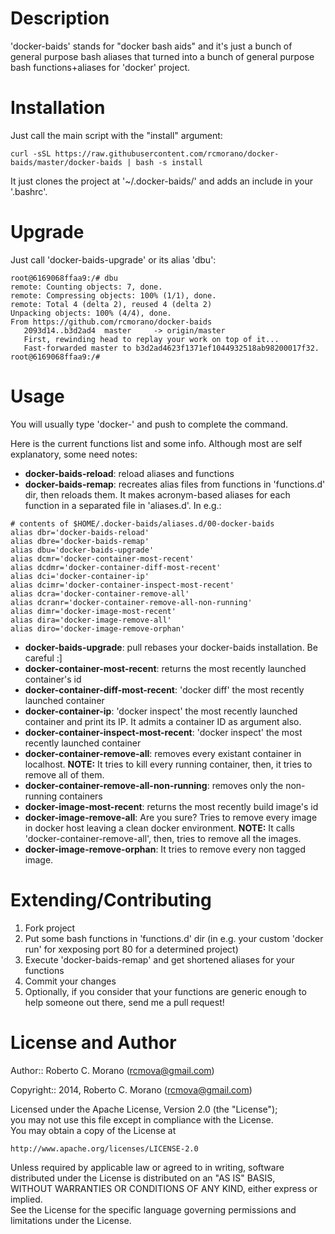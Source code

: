 # Description

'docker-baids' stands for "docker bash aids" and it's just a bunch of general purpose bash aliases that turned into a bunch of general purpose bash functions+aliases for 'docker' project.

# Installation

Just call the main script with the "install" argument:

```
curl -sSL https://raw.githubusercontent.com/rcmorano/docker-baids/master/docker-baids | bash -s install
```

It just clones the project at '~/.docker-baids/' and adds an include in your '.bashrc'.

# Upgrade

Just call 'docker-baids-upgrade' or its alias 'dbu':

```
root@6169068ffaa9:/# dbu 
remote: Counting objects: 7, done.
remote: Compressing objects: 100% (1/1), done.
remote: Total 4 (delta 2), reused 4 (delta 2)
Unpacking objects: 100% (4/4), done.
From https://github.com/rcmorano/docker-baids
   2093d14..b3d2ad4  master     -> origin/master
   First, rewinding head to replay your work on top of it...
   Fast-forwarded master to b3d2ad4623f1371ef1044932518ab98200017f32.
root@6169068ffaa9:/#
```

# Usage

You will usually type 'docker-' and push <TAB> to complete the command.

Here is the current functions list and some info. Although most are self explanatory, some need notes:

* **docker-baids-reload**: reload aliases and functions
* **docker-baids-remap**: recreates alias files from functions in 'functions.d' dir, then reloads them.
It makes acronym-based aliases for each function in a separated file in 'aliases.d'. In e.g.:
```
# contents of $HOME/.docker-baids/aliases.d/00-docker-baids
alias dbr='docker-baids-reload'
alias dbre='docker-baids-remap'
alias dbu='docker-baids-upgrade'
alias dcmr='docker-container-most-recent'
alias dcdmr='docker-container-diff-most-recent'
alias dci='docker-container-ip'
alias dcimr='docker-container-inspect-most-recent'
alias dcra='docker-container-remove-all'
alias dcranr='docker-container-remove-all-non-running'
alias dimr='docker-image-most-recent'
alias dira='docker-image-remove-all'
alias diro='docker-image-remove-orphan'
```
* **docker-baids-upgrade**: pull rebases your docker-baids installation. Be careful :]
* **docker-container-most-recent**: returns the most recently launched container's id
* **docker-container-diff-most-recent**: 'docker diff' the most recently launched container
* **docker-container-ip**: 'docker inspect' the most recently launched container and print its IP.
It admits a container ID as argument also.
* **docker-container-inspect-most-recent**: 'docker inspect' the most recently launched container
* **docker-container-remove-all**: removes every existant container in localhost.
**NOTE:** It tries to kill every running container, then, it tries to remove all of them.
* **docker-container-remove-all-non-running**: removes only the non-running containers
* **docker-image-most-recent**: returns the most recently build image's id
* **docker-image-remove-all**: Are you sure? Tries to remove every image in docker host leaving a clean docker environment.
**NOTE:** It calls 'docker-container-remove-all', then, tries to remove all the images.
* **docker-image-remove-orphan**: It tries to remove every non tagged image.

# Extending/Contributing

1. Fork project
2. Put some bash functions in 'functions.d' dir (in e.g. your custom 'docker run' for xexposing port 80 for a determined project)
3. Execute 'docker-baids-remap' and get shortened aliases for your functions
4. Commit your changes
5. Optionally, if you consider that your functions are generic enough to help someone out there, send me a pull request! 

# License and Author                                                             
                                                                                 
Author:: Roberto C. Morano (<rcmova@gmail.com>)                                  
                                                                                 
Copyright:: 2014, Roberto C. Morano (<rcmova@gmail.com>)                         
                                                                                 
Licensed under the Apache License, Version 2.0 (the "License");                  
you may not use this file except in compliance with the License.                 
You may obtain a copy of the License at                                          
                                                                                 
    http://www.apache.org/licenses/LICENSE-2.0                                   
                                                                                 
Unless required by applicable law or agreed to in writing, software              
distributed under the License is distributed on an "AS IS" BASIS,                
WITHOUT WARRANTIES OR CONDITIONS OF ANY KIND, either express or implied.         
See the License for the specific language governing permissions and              
limitations under the License.
